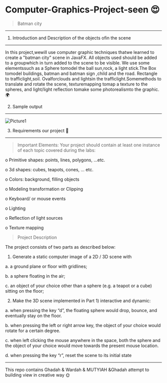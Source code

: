 # Computer-Graphics-Project-seen :heart_eyes:

> Batman city
---------------------------------------------------------------
1. Introduction and Description of the objects ofin the scene
----------------------------------------------------------------
In this project,wewill use computer graphic techniques thatwe
learned to create a "batman city" scene in JavaFX. All objects used
should be added to a groupwhich in turn added to the scene to be
visible. We use some elementssuch as a Sphere tomodel the ball
sun,rock, a light stick.The Box tomodel buildings, batman and
batman sign ,child and the road. Rectangle to trafficlight,soil.
Ovalforclouds and lightsin the trafficlight.Somemethods to
translate and rotate the scene, texturemapping tomap a texture
to the spheres, and light/light reflection tomake some
photorealismto the graphic. :earth_africa:

2. Sample output
----------------------------------------------------------------
![Picture1](https://user-images.githubusercontent.com/70041510/185125558-eb6d26c6-8e35-4001-8ba8-c8acc186373f.png)

3. Requirements our project :round_pushpin:
----------------------------------------------------------------
> Important Elements:
Your project should contain at least one instance of each topic covered during the labs:

o Primitive shapes: points, lines, polygons, …etc.

o 3d shapes: cubes, teapots, cones, … etc.

o Colors: background, filling objects

o Modeling transformation or Clipping

o Keyboard/ or mouse events

o Lighting

o Reflection of light sources

o Texture mapping

>Project Description

The project consists of two parts as described below:

1) Generate a static computer image of a 2D / 3D scene with

a. a ground plane or floor with gridlines;

b. a sphere floating in the air;

c. an object of your choice other than a sphere (e.g. a teapot or a cube) sitting on the floor;

2) Make the 3D scene implemented in Part 1) interactive and dynamic:

a. when pressing the key “d”, the floating sphere would drop, bounce, and eventually stay on
the floor.

b. when pressing the left or right arrow key, the object of your choice would rotate for a
certain degree.

c. when left clicking the mouse anywhere in the space, both the sphere and the object of your
choice would move towards the present mouse location.

d. when pressing the key “r”, reset the scene to its initial state

-------------------------------------------------------------------------------------
This repo contains Ghadah & Wardah & MUTYIAH &Ghadah attempt to building view in creative way :sun_with_face:

